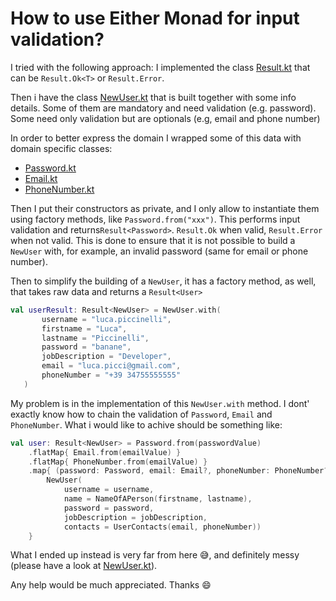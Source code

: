 # How to use Either Monad for input validation?

I tried with the following approach: I implemented the class [Result.kt](src/main/kotlin/org/example/Result.kt) that can be `Result.Ok<T>` or `Result.Error`.

Then i have the class [NewUser.kt](src/main/kotlin/org/example/model/NewUser.kt) that is built together with some info details. Some of them are mandatory and need validation (e.g. password). Some need only validation but are optionals (e.g, email and phone number)

In order to better express the domain I wrapped some of this data with domain specific classes:
 - [Password.kt](src/main/kotlin/org/example/model/Password.kt)
 - [Email.kt](src/main/kotlin/org/example/model/Email.kt)
 - [PhoneNumber.kt](src/main/kotlin/org/example/model/PhoneNumber.kt)
 
 Then I put their constructors as private, and I only allow to instantiate them using factory methods, like `Password.from("xxx")`. This performs input validation and returns`Result<Password>`. `Result.Ok` when valid, `Result.Error` when not valid.
 This is done to ensure that it is not possible to build a `NewUser` with, for example, an invalid password (same for email or phone number).
 
 Then to simplify the building of a `NewUser`, it has a factory method, as well, that takes raw data and returns a `Result<User>`
 
 ```kotlin
val userResult: Result<NewUser> = NewUser.with(
        username = "luca.piccinelli",
        firstname = "Luca",
        lastname = "Piccinelli",
        password = "banane",
        jobDescription = "Developer",
        email = "luca.picci@gmail.com",
        phoneNumber = "+39 34755555555"
    )
```

My problem is in the implementation of this `NewUser.with` method. I dont' exactly know how to chain the validation of `Password`, `Email` and `PhoneNumber`. What i would like to achive should be something like:

```kotlin
val user: Result<NewUser> = Password.from(passwordValue)
    .flatMap{ Email.from(emailValue) }
    .flatMap{ PhoneNumber.from(emailValue) }
    .map{ (password: Password, email: Email?, phoneNumber: PhoneNumber?) -> 
        NewUser(
            username = username,
            name = NameOfAPerson(firstname, lastname),
            password = password,
            jobDescription = jobDescription,
            contacts = UserContacts(email, phoneNumber))        
    }
```

What I ended up instead is very far from here 😅, and definitely messy (please have a look at [NewUser.kt](src/main/kotlin/org/example/model/NewUser.kt)).

Any help would be much appreciated. Thanks 😄